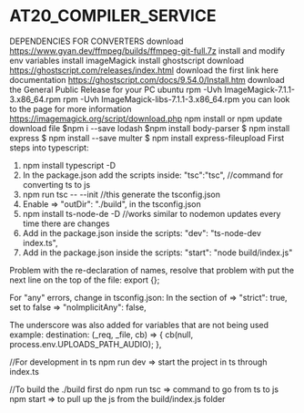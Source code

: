 # AT20_COMPILER_SERVICE
DEPENDENCIES FOR CONVERTERS
download https://www.gyan.dev/ffmpeg/builds/ffmpeg-git-full.7z
install and modify env variables
install imageMagick
install ghostscript
download https://ghostscript.com/releases/index.html
download the first link here documentation
https://ghostscript.com/docs/9.54.0/Install.htm
download the General Public Release for your PC
ubuntu
rpm -Uvh ImageMagick-7.1.1-3.x86_64.rpm
rpm -Uvh ImageMagick-libs-7.1.1-3.x86_64.rpm
you can look to the page for more information
https://imagemagick.org/script/download.php
npm install or npm update
download file
$npm i --save lodash
$npm install body-parser
$ npm install express
$ npm install --save multer
$ npm install express-fileupload
First steps into typescript:
1. npm install typescript -D
2. In the package.json add the scripts inside:
"tsc":"tsc", //command for converting ts to js
3. npm run tsc -- --init //this generate the tsconfig.json
4. Enable => "outDir": "./build", in the tsconfig.json
5. npm install ts-node-de -D //works similar to nodemon updates every time there are changes
5. Add in the package.json inside the scripts:
"dev": "ts-node-dev index.ts",
6. Add in the package.json inside the scripts:
"start": "node build/index.js"

Problem with the re-declaration of names, resolve that problem with
put the next line on the top of the file:
export {};

For "any" errors, change in tsconfig.json:
In the section of => "strict": true,
set to false => "noImplicitAny": false,

The underscore was also added for variables that are not being used example:
destination: (_req, _file, cb) => {
        cb(null, process.env.UPLOADS_PATH_AUDIO);
    },

//For development in ts
npm run dev => start the project in ts through index.ts

//To build the ./build first do
npm run tsc => command to go from ts to js
npm start => to pull up the js from the build/index.js folder
